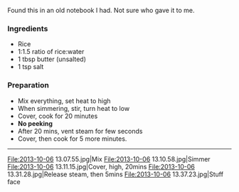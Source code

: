 Found this in an old notebook I had. Not sure who gave it to me.

### Ingredients

-   Rice
-   1:1.5 ratio of rice:water
-   1 tbsp butter (unsalted)
-   1 tsp salt

### Preparation

-   Mix everything, set heat to high
-   When simmering, stir, turn heat to low
-   Cover, cook for 20 minutes
-   **No peeking**
-   After 20 mins, vent steam for few seconds
-   Cover, then cook for 5 more minutes.

------------------------------------------------------------------------

<File:2013-10-06> 13.07.55.jpg|Mix <File:2013-10-06> 13.10.58.jpg|Simmer
<File:2013-10-06> 13.11.15.jpg|Cover, high, 20mins <File:2013-10-06>
13.31.28.jpg|Release steam, then 5mins <File:2013-10-06>
13.37.23.jpg|Stuff face

